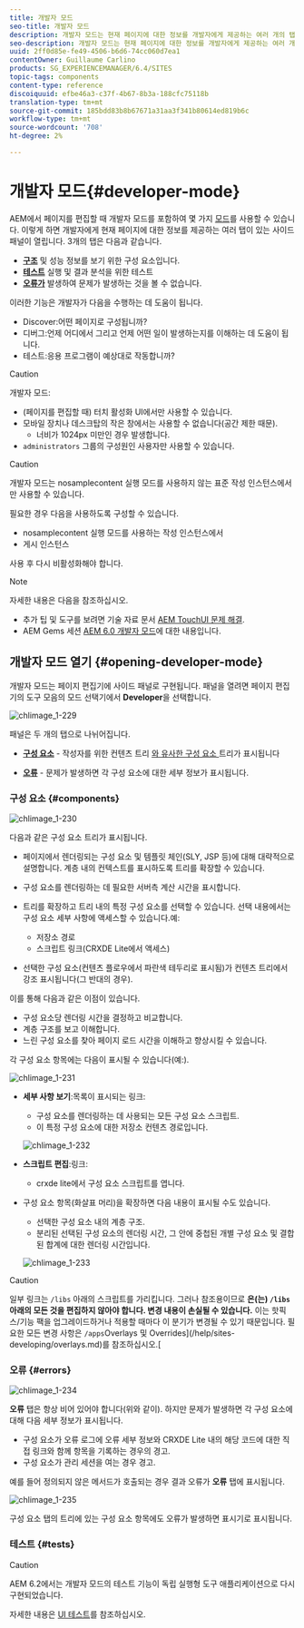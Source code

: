 ```yaml
---
title: 개발자 모드
seo-title: 개발자 모드
description: 개발자 모드는 현재 페이지에 대한 정보를 개발자에게 제공하는 여러 개의 탭이 있는 사이드 패널을 엽니다
seo-description: 개발자 모드는 현재 페이지에 대한 정보를 개발자에게 제공하는 여러 개의 탭이 있는 사이드 패널을 엽니다
uuid: 2ff0d85e-fe49-4506-b6d6-74cc060d7ea1
contentOwner: Guillaume Carlino
products: SG_EXPERIENCEMANAGER/6.4/SITES
topic-tags: components
content-type: reference
discoiquuid: efbe46a3-c37f-4b67-8b3a-188cfc75118b
translation-type: tm+mt
source-git-commit: 185bdd83b8b67671a31aa3f341b80614ed819b6c
workflow-type: tm+mt
source-wordcount: '708'
ht-degree: 2%

---
```



# 개발자 모드{#developer-mode}

AEM에서 페이지를 편집할 때 개발자 모드를 포함하여 몇 가지 [모드](/help/sites-authoring/author-environment-tools.md#page-modes)를 사용할 수 있습니다. 이렇게 하면 개발자에게 현재 페이지에 대한 정보를 제공하는 여러 탭이 있는 사이드 패널이 열립니다. 3개의 탭은 다음과 같습니다.

* **[구조](#components)** 및 성능 정보를 보기 위한 구성 요소입니다.
* **[테스트](#tests)** 실행 및 결과 분석을 위한 테스트
* **[오류가](#errors)** 발생하여 문제가 발생하는 것을 볼 수 없습니다.

이러한 기능은 개발자가 다음을 수행하는 데 도움이 됩니다.

* Discover:어떤 페이지로 구성됩니까?
* 디버그:언제 어디에서 그리고 언제 어떤 일이 발생하는지를 이해하는 데 도움이 됩니다.
* 테스트:응용 프로그램이 예상대로 작동합니까?

>[!CAUTION]
>
>개발자 모드:
>
>* (페이지를 편집할 때) 터치 활성화 UI에서만 사용할 수 있습니다.
>* 모바일 장치나 데스크탑의 작은 창에서는 사용할 수 없습니다(공간 제한 때문).
   >   * 너비가 1024px 미만인 경우 발생합니다.
>* `administrators` 그룹의 구성원인 사용자만 사용할 수 있습니다.


>[!CAUTION]
>
>개발자 모드는 nosamplecontent 실행 모드를 사용하지 않는 표준 작성 인스턴스에서만 사용할 수 있습니다.
>
>필요한 경우 다음을 사용하도록 구성할 수 있습니다.
>
>* nosamplecontent 실행 모드를 사용하는 작성 인스턴스에서
>* 게시 인스턴스

>
>
사용 후 다시 비활성화해야 합니다.

>[!NOTE]
>
>자세한 내용은 다음을 참조하십시오.
>
>* 추가 팁 및 도구를 보려면 기술 자료 문서 [AEM TouchUI 문제 해결](https://helpx.adobe.com/experience-manager/kb/troubleshooting-aem-touchui-issues.html).
>* AEM Gems 세션 [AEM 6.0 개발자 모드](https://docs.adobe.com/content/ddc/en/gems/aem-6-0-developer-mode.html)에 대한 내용입니다.


## 개발자 모드 열기 {#opening-developer-mode}

개발자 모드는 페이지 편집기에 사이드 패널로 구현됩니다. 패널을 열려면 페이지 편집기의 도구 모음의 모드 선택기에서 **Developer**&#x200B;을 선택합니다.

![chlimage_1-229](assets/chlimage_1-229.png)

패널은 두 개의 탭으로 나뉘어집니다.

* **[구성 요소](/help/sites-developing/developer-mode.md#components)**  - 작성자를 위한 컨텐츠 트리 [와 유사한 구성 요소 ](/help/sites-authoring/author-environment-tools.md#content-tree) 트리가 표시됩니다

* **[오류](/help/sites-developing/developer-mode.md#errors)**  - 문제가 발생하면 각 구성 요소에 대한 세부 정보가 표시됩니다.

### 구성 요소 {#components}

![chlimage_1-230](assets/chlimage_1-230.png)

다음과 같은 구성 요소 트리가 표시됩니다.

* 페이지에서 렌더링되는 구성 요소 및 템플릿 체인(SLY, JSP 등)에 대해 대략적으로 설명합니다. 계층 내의 컨텍스트를 표시하도록 트리를 확장할 수 있습니다.
* 구성 요소를 렌더링하는 데 필요한 서버측 계산 시간을 표시합니다.
* 트리를 확장하고 트리 내의 특정 구성 요소를 선택할 수 있습니다. 선택 내용에서는 구성 요소 세부 사항에 액세스할 수 있습니다.예:

   * 저장소 경로
   * 스크립트 링크(CRXDE Lite에서 액세스)

* 선택한 구성 요소(컨텐츠 플로우에서 파란색 테두리로 표시됨)가 컨텐츠 트리에서 강조 표시됩니다(그 반대의 경우).

이를 통해 다음과 같은 이점이 있습니다.

* 구성 요소당 렌더링 시간을 결정하고 비교합니다.
* 계층 구조를 보고 이해합니다.
* 느린 구성 요소를 찾아 페이지 로드 시간을 이해하고 향상시킬 수 있습니다.

각 구성 요소 항목에는 다음이 표시될 수 있습니다(예:).

![chlimage_1-231](assets/chlimage_1-231.png)

* **세부 사항 보기**:목록이 표시되는 링크:

   * 구성 요소를 렌더링하는 데 사용되는 모든 구성 요소 스크립트.
   * 이 특정 구성 요소에 대한 저장소 컨텐츠 경로입니다.

   ![chlimage_1-232](assets/chlimage_1-232.png)

* **스크립트 편집**:링크:

   * crxde lite에서 구성 요소 스크립트를 엽니다.

* 구성 요소 항목(화살표 머리)을 확장하면 다음 내용이 표시될 수도 있습니다.

   * 선택한 구성 요소 내의 계층 구조.
   * 분리된 선택된 구성 요소의 렌더링 시간, 그 안에 중첩된 개별 구성 요소 및 결합된 합계에 대한 렌더링 시간입니다.

   ![chlimage_1-233](assets/chlimage_1-233.png)

>[!CAUTION]
>
>일부 링크는 `/libs` 아래의 스크립트를 가리킵니다. 그러나 참조용이므로 **은(는) `/libs` 아래의 모든 것을 편집하지 않아야 합니다. 변경 내용이 손실될 수 있습니다.** 이는 핫픽스/기능 팩을 업그레이드하거나 적용할 때마다 이 분기가 변경될 수 있기 때문입니다. 필요한 모든 변경 사항은 `/apps`Overlays 및 Overrides](/help/sites-developing/overlays.md)를 참조하십시오.[

### 오류 {#errors}

![chlimage_1-234](assets/chlimage_1-234.png)

**오류** 탭은 항상 비어 있어야 합니다(위와 같이). 하지만 문제가 발생하면 각 구성 요소에 대해 다음 세부 정보가 표시됩니다.

* 구성 요소가 오류 로그에 오류 세부 정보와 CRXDE Lite 내의 해당 코드에 대한 직접 링크와 함께 항목을 기록하는 경우의 경고.
* 구성 요소가 관리 세션을 여는 경우 경고.

예를 들어 정의되지 않은 메서드가 호출되는 경우 결과 오류가 **오류** 탭에 표시됩니다.

![chlimage_1-235](assets/chlimage_1-235.png)

구성 요소 탭의 트리에 있는 구성 요소 항목에도 오류가 발생하면 표시기로 표시됩니다.

### 테스트 {#tests}

>[!CAUTION]
>
>AEM 6.2에서는 개발자 모드의 테스트 기능이 독립 실행형 도구 애플리케이션으로 다시 구현되었습니다.
>
>자세한 내용은 [UI 테스트](/help/sites-developing/hobbes.md)를 참조하십시오.
